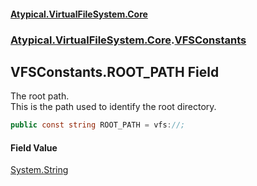 #### [Atypical.VirtualFileSystem.Core](Atypical.VirtualFileSystem.Core.md 'Atypical.VirtualFileSystem.Core')
### [Atypical.VirtualFileSystem.Core](Atypical.VirtualFileSystem.Core.md 'Atypical.VirtualFileSystem.Core').[VFSConstants](Atypical.VirtualFileSystem.Core.VFSConstants.md 'Atypical.VirtualFileSystem.Core.VFSConstants')

## VFSConstants.ROOT_PATH Field

The root path.  
This is the path used to identify the root directory.

```csharp
public const string ROOT_PATH = vfs://;
```

#### Field Value
[System.String](https://docs.microsoft.com/en-us/dotnet/api/System.String 'System.String')